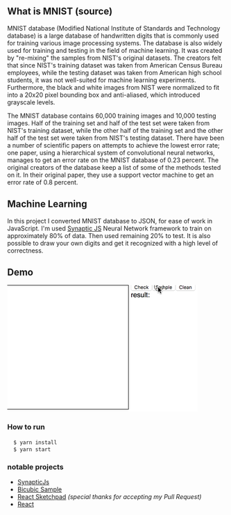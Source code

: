 ## What is MNIST (source)

MNIST database (Modified National Institute of Standards and Technology database) is a large database of handwritten digits that is commonly used for training various image processing systems. The database is also widely used for training and testing in the field of machine learning. It was created by "re-mixing" the samples from NIST's original datasets. The creators felt that since NIST's training dataset was taken from American Census Bureau employees, while the testing dataset was taken from American high school students, it was not well-suited for machine learning experiments. Furthermore, the black and white images from NIST were normalized to fit into a 20x20 pixel bounding box and anti-aliased, which introduced grayscale levels.

The MNIST database contains 60,000 training images and 10,000 testing images. Half of the training set and half of the test set were taken from NIST's training dataset, while the other half of the training set and the other half of the test set were taken from NIST's testing dataset. There have been a number of scientific papers on attempts to achieve the lowest error rate; one paper, using a hierarchical system of convolutional neural networks, manages to get an error rate on the MNIST database of 0.23 percent. The original creators of the database keep a list of some of the methods tested on it. In their original paper, they use a support vector machine to get an error rate of 0.8 percent.

## Machine Learning

In this project I converted MNIST database to JSON, for ease of work in JavaScript. I'm used [Synaptic JS](http://caza.la/synaptic/#/) Neural Network framework to train on approximately 80% of data. Then used remaining 20% to test. It is also possible to draw your own digits and get it recognized with a high level of correctness.

## Demo
  ![image](./images/mnist.gif)

### How to run

```
  $ yarn install
  $ yarn start
```

### notable projects

 - [SynapticJs](http://caza.la/synaptic/#/)
 - [Bicubic Sample](https://www.npmjs.com/package/bicubic-sample)
 - [React Sketchpad](https://www.npmjs.com/package/react-sketchpad) *(special thanks for accepting my Pull Request)*
 - [React](https://www.npmjs.com/package/react)